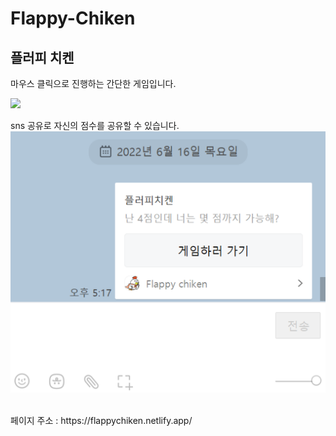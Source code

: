 # Flappy-Chiken

## 플러피 치켄

마우스 클릭으로 진행하는 간단한 게임입니다.

<img src="./img/play.gif">

<br/>

sns 공유로 자신의 점수를 공유할 수 있습니다.
<img src="./img/sns.png">

<br/>
페이지 주소 : 
https://flappychiken.netlify.app/
